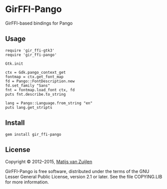 # GirFFI-Pango

GirFFI-based bindings for Pango

## Usage

    require 'gir_ffi-gtk3'
    require 'gir_ffi-pango'

    Gtk.init

    ctx = Gdk.pango_context_get
    fontmap = ctx.get_font_map
    fd = Pango::FontDescription.new
    fd.set_family "Sans"
    fnt = fontmap.load_font ctx, fd
    puts fnt.describe.to_string

    lang = Pango::Language.from_string "en"
    puts lang.get_stripts

## Install

    gem install gir_ffi-pango

## License

Copyright &copy; 2012&ndash;2015, [Matijs van Zuijlen](http://www.matijs.net/)

GirFFI-Pango is free software, distributed under the terms of the GNU Lesser
General Public License, version 2.1 or later. See the file COPYING.LIB for more
information.
